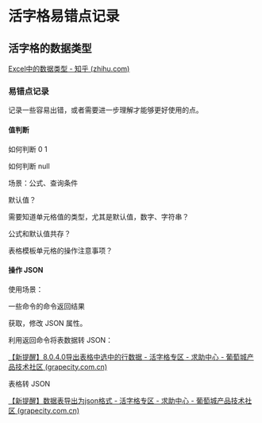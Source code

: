 # 活字格易错点记录





## 活字格的数据类型

[Excel中的数据类型 - 知乎 (zhihu.com)](https://zhuanlan.zhihu.com/p/158540250)





### 易错点记录

记录一些容易出错，或者需要进一步理解才能够更好使用的点。

#### 值判断

如何判断 0 1

如何判断 null

场景：公式、查询条件



默认值？

需要知道单元格值的类型，尤其是默认值，数字、字符串？

公式和默认值共存？

表格模板单元格的操作注意事项？





#### 操作 JSON

使用场景：

一些命令的命令返回结果

获取，修改 JSON 属性。



利用返回命令将表数据转 JSON：

[【新提醒】8.0.4.0导出表格中选中的行数据 - 活字格专区 - 求助中心 - 葡萄城产品技术社区 (grapecity.com.cn)](https://gcdn.grapecity.com.cn/forum.php?mod=viewthread&tid=151367)



表格转 JSON

[【新提醒】数据表导出为json格式 - 活字格专区 - 求助中心 - 葡萄城产品技术社区 (grapecity.com.cn)](https://gcdn.grapecity.com.cn/forum.php?mod=viewthread&tid=133014&fromuid=63496)





